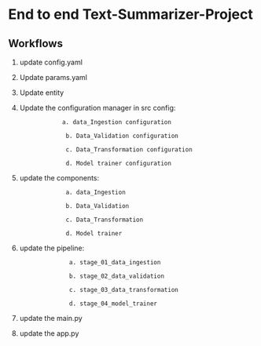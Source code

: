 # End to end Text-Summarizer-Project

## Workflows
1. update config.yaml
2. Update params.yaml
3. Update entity
4. Update the configuration manager in src config:

                   a. data_Ingestion configuration
   
                    b. Data_Validation configuration
   
                    c. Data_Transformation configuration

                    d. Model trainer configuration
6. update the components:

                    a. data_Ingestion
   
                    b. Data_Validation
   
                    c. Data_Transformation

                    d. Model trainer 
8. update the pipeline:

                     a. stage_01_data_ingestion
   
                     b. stage_02_data_validation

                     c. stage_03_data_transformation

                     d. stage_04_model_trainer

11. update the main.py

12. update the app.py
